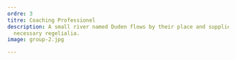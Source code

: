 ```yaml
---
ordre: 3
titre: Coaching Professionel
description: A small river named Duden flows by their place and supplies it with the
  necessary regelialia.
image: group-2.jpg

---
```

